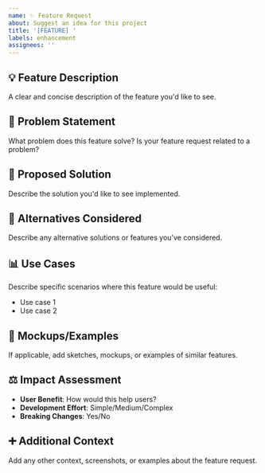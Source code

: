 ```yaml
---
name: ✨ Feature Request
about: Suggest an idea for this project
title: '[FEATURE] '
labels: enhancement
assignees: ''
---
```


## 💡 Feature Description
A clear and concise description of the feature you'd like to see.

## 🎯 Problem Statement
What problem does this feature solve? Is your feature request related to a problem?

## 💭 Proposed Solution
Describe the solution you'd like to see implemented.

## 🔄 Alternatives Considered
Describe any alternative solutions or features you've considered.

## 📊 Use Cases
Describe specific scenarios where this feature would be useful:
- Use case 1
- Use case 2

## 🎨 Mockups/Examples
If applicable, add sketches, mockups, or examples of similar features.

## ⚖️ Impact Assessment
- **User Benefit**: How would this help users?
- **Development Effort**: Simple/Medium/Complex
- **Breaking Changes**: Yes/No

## ➕ Additional Context
Add any other context, screenshots, or examples about the feature request.
